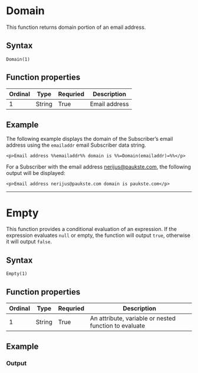 # Domain
This function returns domain portion of an email address.

## Syntax
`Domain(1)`

## Function properties

| Ordinal | Type | Requried | Description |
| ------- | ---- | -------- | ----------- |
| 1 | String | True | Email address |

## Example
The following example displays the domain of the Subscriber’s email address using the `emailaddr` email Subscriber data string.
```
<p>Email address %%emailaddr%% domain is %%=Domain(emailaddr)=%%</p>
```

For a Subscriber with the email address nerijus@paukste.com, the following output will be displayed:
```
<p>Email address nerijus@paukste.com domain is paukste.com</p>
```

---

# Empty
This function provides a conditional evaluation of an expression. If the expression evaluates `null` or empty, the function will output `true`, otherwise it will output `false`.

## Syntax
`Empty(1)`

## Function properties

| Ordinal | Type | Requried | Description |
| ------- | ---- | -------- | ----------- |
| 1 | String | True | An attribute, variable or nested function to evaluate |

## Example

### Output
